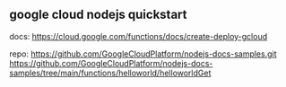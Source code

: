 ## google cloud nodejs quickstart

docs:
https://cloud.google.com/functions/docs/create-deploy-gcloud

repo:
https://github.com/GoogleCloudPlatform/nodejs-docs-samples.git
https://github.com/GoogleCloudPlatform/nodejs-docs-samples/tree/main/functions/helloworld/helloworldGet
